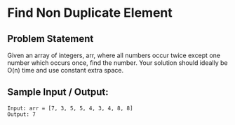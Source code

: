 # Find Non Duplicate Element

## Problem Statement
Given an array of integers, arr, where all numbers occur twice except one number which occurs once, find the number. Your solution should ideally be O(n) time and use constant extra space. 

## Sample Input / Output:

```
Input: arr = [7, 3, 5, 5, 4, 3, 4, 8, 8]
Output: 7
```